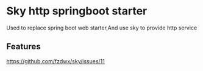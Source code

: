 # Sky http springboot starter


Used to replace spring boot web starter,And use sky to provide http service

## Features

https://github.com/fzdwx/sky/issues/11